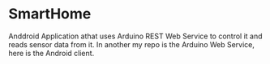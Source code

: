 # SmartHome
Anddroid Application athat uses Arduino REST Web Service to control it and reads sensor data from it.
In another my repo is the Arduino Web Service, here is the Android client.

